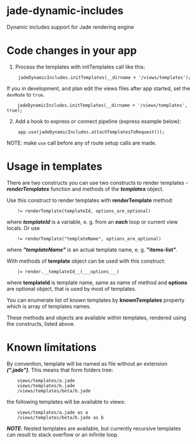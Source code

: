 jade-dynamic-includes
=====================

Dynamic includes support for Jade rendering engine

Code changes in your app
========================

1. Process the templates with initTemplates call like this:

        jadeDynamicIncludes.initTemplates(__dirname + '/views/templates');

If you in development, and plan edit the views files after app started, set the `devMode` to `true`.

        jadeDynamicIncludes.initTemplates(__dirname + '/views/templates', true);


2. Add a hook to express or connect pipeline (express example below):

        app.use(jadeDynamicIncludes.attachTemplatesToRequest());

NOTE: make `use` call before any of route setup calls are made.

Usage in templates
==================

There are two constructs you can use two constructs to render templates - ___renderTemplates___ function and methods
of the ___templates___ object.

Use this construct to render templates with __renderTemplate__ method:

        != renderTemplate(templateId, options_are_optional)

where ___templateId___ is a variable, e. g. from an ___each___ loop or current view locals. Or use

        != renderTemplate("templateName", options_are_optional)

where ___"templateName"___ is an actual template name, e. g. __"items-list"__.

With methods of __template__ object can be used with this construct:

        |= render.__templateId__(___options___)

where __templateId__ is template name, same as name of method and __options__ are optional object, that is used
by most of templates.

You can enumerate list of known templates by __knownTemplates__ property which is array of templates names.

These methods and objects are available within templates, rendered using the constructs, listed above.

Known limitations
=================

By convention, template will be named as file without an extension ___(".jade")___. This means that form folders tree:

        views/templates/a.jade
        views/templates/b.jade
        /views/templates/beta/b.jade

the following templates will be available to views:

        views/templates/a.jade as a
        /views/templates/beta/b.jade as b

___NOTE___: Nested templates are available, but currently recursive templates can result to stack overflow or an infinite loop.